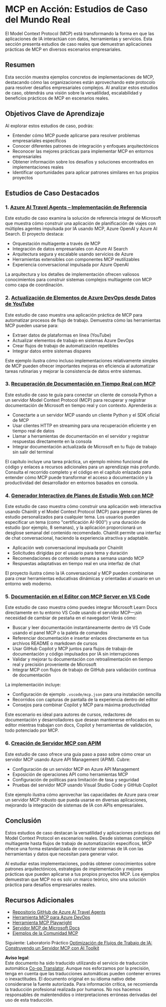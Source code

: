<!--
CO_OP_TRANSLATOR_METADATA:
{
  "original_hash": "873741da08dd6537858d5e14c3a386e1",
  "translation_date": "2025-07-04T15:22:31+00:00",
  "source_file": "09-CaseStudy/README.md",
  "language_code": "es"
}
-->
# MCP en Acción: Estudios de Caso del Mundo Real

El Model Context Protocol (MCP) está transformando la forma en que las aplicaciones de IA interactúan con datos, herramientas y servicios. Esta sección presenta estudios de caso reales que demuestran aplicaciones prácticas de MCP en diversos escenarios empresariales.

## Resumen

Esta sección muestra ejemplos concretos de implementaciones de MCP, destacando cómo las organizaciones están aprovechando este protocolo para resolver desafíos empresariales complejos. Al analizar estos estudios de caso, obtendrás una visión sobre la versatilidad, escalabilidad y beneficios prácticos de MCP en escenarios reales.

## Objetivos Clave de Aprendizaje

Al explorar estos estudios de caso, podrás:

- Entender cómo MCP puede aplicarse para resolver problemas empresariales específicos
- Conocer diferentes patrones de integración y enfoques arquitectónicos
- Reconocer las mejores prácticas para implementar MCP en entornos empresariales
- Obtener información sobre los desafíos y soluciones encontrados en implementaciones reales
- Identificar oportunidades para aplicar patrones similares en tus propios proyectos

## Estudios de Caso Destacados

### 1. [Azure AI Travel Agents – Implementación de Referencia](./travelagentsample.md)

Este estudio de caso examina la solución de referencia integral de Microsoft que muestra cómo construir una aplicación de planificación de viajes con múltiples agentes impulsada por IA usando MCP, Azure OpenAI y Azure AI Search. El proyecto destaca:

- Orquestación multiagente a través de MCP
- Integración de datos empresariales con Azure AI Search
- Arquitectura segura y escalable usando servicios de Azure
- Herramientas extensibles con componentes MCP reutilizables
- Experiencia conversacional impulsada por Azure OpenAI

La arquitectura y los detalles de implementación ofrecen valiosos conocimientos para construir sistemas complejos multiagente con MCP como capa de coordinación.

### 2. [Actualización de Elementos de Azure DevOps desde Datos de YouTube](./UpdateADOItemsFromYT.md)

Este estudio de caso muestra una aplicación práctica de MCP para automatizar procesos de flujo de trabajo. Demuestra cómo las herramientas MCP pueden usarse para:

- Extraer datos de plataformas en línea (YouTube)
- Actualizar elementos de trabajo en sistemas Azure DevOps
- Crear flujos de trabajo de automatización repetibles
- Integrar datos entre sistemas dispares

Este ejemplo ilustra cómo incluso implementaciones relativamente simples de MCP pueden ofrecer importantes mejoras en eficiencia al automatizar tareas rutinarias y mejorar la consistencia de datos entre sistemas.

### 3. [Recuperación de Documentación en Tiempo Real con MCP](./docs-mcp/README.md)

Este estudio de caso te guía para conectar un cliente de consola Python a un servidor Model Context Protocol (MCP) para recuperar y registrar documentación de Microsoft en tiempo real y con contexto. Aprenderás a:

- Conectarte a un servidor MCP usando un cliente Python y el SDK oficial de MCP
- Usar clientes HTTP en streaming para una recuperación eficiente y en tiempo real de datos
- Llamar a herramientas de documentación en el servidor y registrar respuestas directamente en la consola
- Integrar documentación actualizada de Microsoft en tu flujo de trabajo sin salir del terminal

El capítulo incluye una tarea práctica, un ejemplo mínimo funcional de código y enlaces a recursos adicionales para un aprendizaje más profundo. Consulta el recorrido completo y el código en el capítulo enlazado para entender cómo MCP puede transformar el acceso a documentación y la productividad del desarrollador en entornos basados en consola.

### 4. [Generador Interactivo de Planes de Estudio Web con MCP](./docs-mcp/README.md)

Este estudio de caso muestra cómo construir una aplicación web interactiva usando Chainlit y el Model Context Protocol (MCP) para generar planes de estudio personalizados para cualquier tema. Los usuarios pueden especificar un tema (como "certificación AI-900") y una duración de estudio (por ejemplo, 8 semanas), y la aplicación proporcionará un desglose semanal del contenido recomendado. Chainlit permite una interfaz de chat conversacional, haciendo la experiencia atractiva y adaptable.

- Aplicación web conversacional impulsada por Chainlit
- Solicitudes dirigidas por el usuario para tema y duración
- Recomendaciones de contenido semana a semana usando MCP
- Respuestas adaptativas en tiempo real en una interfaz de chat

El proyecto ilustra cómo la IA conversacional y MCP pueden combinarse para crear herramientas educativas dinámicas y orientadas al usuario en un entorno web moderno.

### 5. [Documentación en el Editor con MCP Server en VS Code](./docs-mcp/README.md)

Este estudio de caso muestra cómo puedes integrar Microsoft Learn Docs directamente en tu entorno VS Code usando el servidor MCP—¡sin necesidad de cambiar de pestaña en el navegador! Verás cómo:

- Buscar y leer documentación instantáneamente dentro de VS Code usando el panel MCP o la paleta de comandos
- Referenciar documentación e insertar enlaces directamente en tus archivos README o markdown de cursos
- Usar GitHub Copilot y MCP juntos para flujos de trabajo de documentación y código impulsados por IA sin interrupciones
- Validar y mejorar tu documentación con retroalimentación en tiempo real y precisión proveniente de Microsoft
- Integrar MCP con flujos de trabajo de GitHub para validación continua de documentación

La implementación incluye:
- Configuración de ejemplo `.vscode/mcp.json` para una instalación sencilla
- Recorridos con capturas de pantalla de la experiencia dentro del editor
- Consejos para combinar Copilot y MCP para máxima productividad

Este escenario es ideal para autores de cursos, redactores de documentación y desarrolladores que desean mantenerse enfocados en su editor mientras trabajan con docs, Copilot y herramientas de validación, todo potenciado por MCP.

### 6. [Creación de Servidor MCP con APIM](./apimsample.md)

Este estudio de caso ofrece una guía paso a paso sobre cómo crear un servidor MCP usando Azure API Management (APIM). Cubre:

- Configuración de un servidor MCP en Azure API Management
- Exposición de operaciones API como herramientas MCP
- Configuración de políticas para limitación de tasa y seguridad
- Pruebas del servidor MCP usando Visual Studio Code y GitHub Copilot

Este ejemplo ilustra cómo aprovechar las capacidades de Azure para crear un servidor MCP robusto que pueda usarse en diversas aplicaciones, mejorando la integración de sistemas de IA con APIs empresariales.

## Conclusión

Estos estudios de caso destacan la versatilidad y aplicaciones prácticas del Model Context Protocol en escenarios reales. Desde sistemas complejos multiagente hasta flujos de trabajo de automatización específicos, MCP ofrece una forma estandarizada de conectar sistemas de IA con las herramientas y datos que necesitan para generar valor.

Al estudiar estas implementaciones, podrás obtener conocimientos sobre patrones arquitectónicos, estrategias de implementación y mejores prácticas que pueden aplicarse a tus propios proyectos MCP. Los ejemplos demuestran que MCP no es solo un marco teórico, sino una solución práctica para desafíos empresariales reales.

## Recursos Adicionales

- [Repositorio GitHub de Azure AI Travel Agents](https://github.com/Azure-Samples/azure-ai-travel-agents)
- [Herramienta MCP para Azure DevOps](https://github.com/microsoft/azure-devops-mcp)
- [Herramienta MCP Playwright](https://github.com/microsoft/playwright-mcp)
- [Servidor MCP de Microsoft Docs](https://github.com/MicrosoftDocs/mcp)
- [Ejemplos de la Comunidad MCP](https://github.com/microsoft/mcp)

Siguiente: Laboratorio Práctico [Optimización de Flujos de Trabajo de IA: Construyendo un Servidor MCP con AI Toolkit](../10-StreamliningAIWorkflowsBuildingAnMCPServerWithAIToolkit/README.md)

**Aviso legal**:  
Este documento ha sido traducido utilizando el servicio de traducción automática [Co-op Translator](https://github.com/Azure/co-op-translator). Aunque nos esforzamos por la precisión, tenga en cuenta que las traducciones automáticas pueden contener errores o inexactitudes. El documento original en su idioma nativo debe considerarse la fuente autorizada. Para información crítica, se recomienda la traducción profesional realizada por humanos. No nos hacemos responsables de malentendidos o interpretaciones erróneas derivadas del uso de esta traducción.